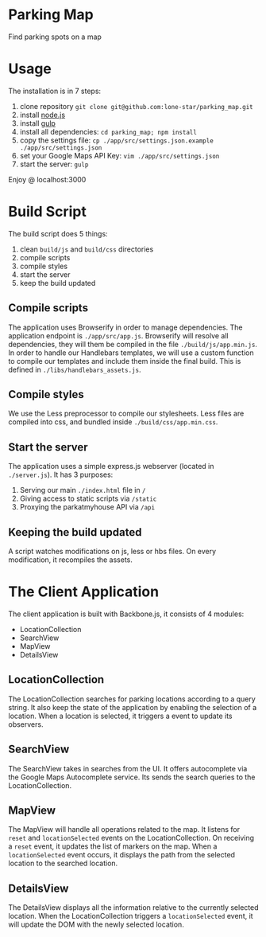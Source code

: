Parking Map
===========

Find parking spots on a map

# Usage

The installation is in 7 steps:

1. clone repository `git clone git@github.com:lone-star/parking_map.git`
2. install [node.js](http://nodejs.org/)
3. install [gulp](https://github.com/gulpjs/gulp)
4. install all dependencies: `cd parking_map; npm install`
5. copy the settings file: `cp ./app/src/settings.json.example ./app/src/settings.json`
6. set your Google Maps API Key: `vim ./app/src/settings.json`
7. start the server: `gulp`

Enjoy @ localhost:3000

# Build Script

The build script does 5 things:

1. clean `build/js` and `build/css` directories
2. compile scripts
3. compile styles
4. start the server
5. keep the build updated

## Compile scripts

The application uses Browserify in order to manage dependencies. The application endpoint is `./app/src/app.js`. Browserify will resolve all dependencies, they will them be compiled in the file `./build/js/app.min.js`. In order to handle our Handlebars templates, we will use a custom function to compile our templates and include them inside the final build. This is defined in `./libs/handlebars_assets.js`.

## Compile styles

We use the Less preprocessor to compile our stylesheets. Less files are compiled into css, and bundled inside `./build/css/app.min.css`.

## Start the server

The application uses a simple express.js webserver (located in `./server.js`). It has 3 purposes:

1. Serving our main `./index.html` file in `/`
2. Giving access to static scripts via `/static`
3. Proxying the parkatmyhouse API via `/api`

## Keeping the build updated

A script watches modifications on js, less or hbs files. On every modification, it recompiles the assets.

# The Client Application

The client application is built with Backbone.js, it consists of 4 modules:

- LocationCollection
- SearchView
- MapView
- DetailsView

## LocationCollection

The LocationCollection searches for parking locations according to a query string. It also keep the state of the application by enabling the selection of a location. When a location is selected, it triggers a event to update its observers.

## SearchView

The SearchView takes in searches from the UI. It offers autocomplete via the Google Maps Autocomplete service. Its sends the search queries to the LocationCollection.

## MapView

The MapView will handle all operations related to the map. It listens for `reset` and `locationSelected` events on the LocationCollection.
On receiving a `reset` event, it updates the list of markers on the map. When a `locationSelected` event occurs, it displays the path from the selected location to the searched location.

## DetailsView

The DetailsView displays all the information relative to the currently selected location. When the LocationCollection triggers a `locationSelected` event, it will update the DOM with the newly selected location.
